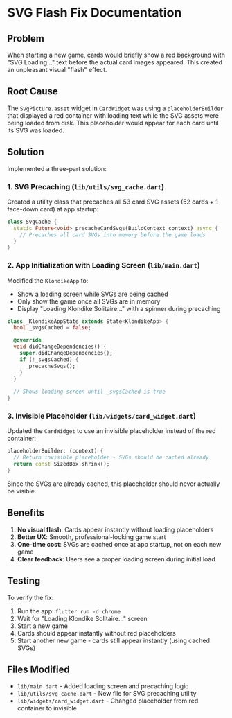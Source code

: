 # SVG Flash Fix Documentation

## Problem
When starting a new game, cards would briefly show a red background with "SVG Loading..." text before the actual card images appeared. This created an unpleasant visual "flash" effect.

## Root Cause
The `SvgPicture.asset` widget in `CardWidget` was using a `placeholderBuilder` that displayed a red container with loading text while the SVG assets were being loaded from disk. This placeholder would appear for each card until its SVG was loaded.

## Solution
Implemented a three-part solution:

### 1. SVG Precaching (`lib/utils/svg_cache.dart`)
Created a utility class that precaches all 53 card SVG assets (52 cards + 1 face-down card) at app startup:

```dart
class SvgCache {
  static Future<void> precacheCardSvgs(BuildContext context) async {
    // Precaches all card SVGs into memory before the game loads
  }
}
```

### 2. App Initialization with Loading Screen (`lib/main.dart`)
Modified the `KlondikeApp` to:
- Show a loading screen while SVGs are being cached
- Only show the game once all SVGs are in memory
- Display "Loading Klondike Solitaire..." with a spinner during precaching

```dart
class _KlondikeAppState extends State<KlondikeApp> {
  bool _svgsCached = false;

  @override
  void didChangeDependencies() {
    super.didChangeDependencies();
    if (!_svgsCached) {
      _precacheSvgs();
    }
  }
  
  // Shows loading screen until _svgsCached is true
}
```

### 3. Invisible Placeholder (`lib/widgets/card_widget.dart`)
Updated the `CardWidget` to use an invisible placeholder instead of the red container:

```dart
placeholderBuilder: (context) {
  // Return invisible placeholder - SVGs should be cached already
  return const SizedBox.shrink();
}
```

Since the SVGs are already cached, this placeholder should never actually be visible.

## Benefits
1. **No visual flash**: Cards appear instantly without loading placeholders
2. **Better UX**: Smooth, professional-looking game start
3. **One-time cost**: SVGs are cached once at app startup, not on each new game
4. **Clear feedback**: Users see a proper loading screen during initial load

## Testing
To verify the fix:
1. Run the app: `flutter run -d chrome`
2. Wait for "Loading Klondike Solitaire..." screen
3. Start a new game
4. Cards should appear instantly without red placeholders
5. Start another new game - cards still appear instantly (using cached SVGs)

## Files Modified
- `lib/main.dart` - Added loading screen and precaching logic
- `lib/utils/svg_cache.dart` - New file for SVG precaching utility
- `lib/widgets/card_widget.dart` - Changed placeholder from red container to invisible
